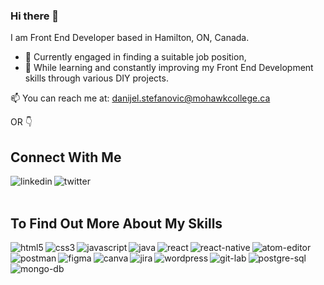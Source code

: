 ### Hi there 👋

I am Front End Developer based in Hamilton, ON, Canada.  
  
  - 🔭 Currently engaged in finding a suitable job position, 
  - 🌱 While learning and constantly improving my Front End Development skills through various DIY projects. 
  
📫 You can reach me at: danijel.stefanovic@mohawkcollege.ca 


OR 👇


## Connect With Me
[<img align="left" alt="linkedin" src="https://img.shields.io/badge/linkedin-%230077B5.svg?&style=for-the-badge&logo=linkedin&logoColor=white" />](https://www.linkedin.com/in/danijel-stefanovic/)
[<img align="left" alt="twitter" src="https://img.shields.io/badge/twitter-%231DA1F2.svg?&style=for-the-badge&logo=twitter&logoColor=white" />](https://twitter.com/)

<br>  
<br>

## To Find Out More About My Skills 

<img align="left" alt="html5" src="https://img.shields.io/badge/html5-white?style=for-the-badge&logo=html5&labelColor=grey" /> 
<img align="left" alt="css3" src="https://img.shields.io/badge/css3-white?style=for-the-badge&logo=css3&logoColor=lightblue&labelColor=grey" />
<img align="left" alt="javascript" src="https://img.shields.io/badge/javascript-white?style=for-the-badge&logo=javascript&labelColor=grey" />
<img align="left" alt="java" src="https://img.shields.io/badge/java-white?style=for-the-badge&logo=java&logoColor=blue&labelColor=grey" />
<img align="left" alt="react" src="https://img.shields.io/badge/react-white?style=for-the-badge&logo=react&labelColor=grey" />    
<img align="left" alt="react-native" src="https://img.shields.io/badge/react native-white?style=for-the-badge&logo=reactnative&labelColor=grey" />


<img align="left" alt="atom-editor" src="https://img.shields.io/badge/atom editor-white?style=for-the-badge&logo=atom&labelColor=grey" />     
<br>
<img align="left" alt="postman" src="https://img.shields.io/badge/postman-white?style=for-the-badge&logo=postman&labelColor=grey" />
<img align="left" alt="figma" src="https://img.shields.io/badge/figma-white?style=for-the-badge&logo=figma&labelColor=grey" />    
<img align="left" alt="canva" src="https://img.shields.io/badge/canva-white?style=for-the-badge&logo=canva&labelColor=grey" /> 
<img align="left" alt="jira" src="https://img.shields.io/badge/jira-white?style=for-the-badge&logo=jira&labelColor=grey" />
<img align="left" alt="wordpress" src="https://img.shields.io/badge/wordpress-white?style=for-the-badge&logo=wordpress&logoColor=blue" /> 
<img align="left" alt="git-lab" src="https://img.shields.io/badge/gitlab-white?style=for-the-badge&logo=gitlab&labelColor=grey" />
<img align="left" alt="postgre-sql" src="https://img.shields.io/badge/postgresql-white?style=for-the-badge&logo=postgresql&labelColor=grey" />    
<img align="left" alt="mongo-db" src="https://img.shields.io/badge/mongodb-white?style=for-the-badge&logo=mongodb&labelColor=grey" />    





 
 
